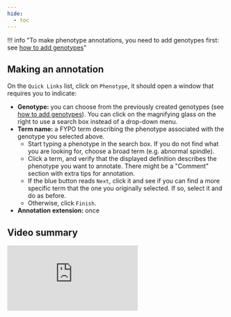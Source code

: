 ```yaml
---
hide:
  - toc
---
```


!!! info "To make phenotype annotations, you need to add genotypes first: see [how to add genotypes](./genes_alleles_genotypes.md)"

## Making an annotation

On the `Quick Links` list, click on `Phenotype`, it should open a window that requires you to indicate:

  * **Genotype:** you can choose from the previously created genotypes (see [how to add genotypes](./genes_alleles_genotypes.md)). You can click on the magnifying glass on the right to use a search box instead of a drop-down menu.
  * **Term name:** a FYPO term describing the phenotype associated with the genotype you selected above.
      * Start typing a phenotype in the search box. If you do not find what you are looking for, choose a broad term (e.g. abnormal spindle).
      * Click a term, and verify that the displayed definition describes the phenotype you want to annotate. There might be a "Comment" section with extra tips for annotation.
      * If the blue button reads `Next`, click it and see if you can find a more specific term that the one you originally selected. If so, select it and do as before.
      * Otherwise, click `Finish`.
  * **Annotation extension:** once



## Video summary

<div class="video-sizer">
    <div class="video-wrapper">
    <iframe src="https://www.youtube.com/embed/-cj_PdJi68A" frameborder="0" allowfullscreen></iframe>
    </div>
</div>